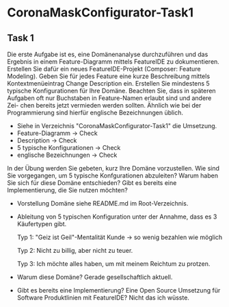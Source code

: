 # CoronaMaskConfigurator-Task1

## Task 1
Die erste Aufgabe ist es, eine Domänenanalyse durchzuführen und das Ergebnis in einem
Feature-Diagramm mittels FeatureIDE zu dokumentieren. Erstellen Sie dafür ein neues
FeatureIDE-Projekt (Composer: Feature Modeling). Geben Sie für jedes Feature eine kurze
Beschreibung mittels Kontextmenüeintrag Change Description ein. Erstellen Sie mindestens
5 typische Konfigurationen für Ihre Domäne. Beachten Sie, dass in späteren
Aufgaben oft nur Buchstaben in Feature-Namen erlaubt sind und andere Zei-
chen bereits jetzt vermieden werden sollten. Ähnlich wie bei der Programmierung
sind hierfür englische Bezeichnungen üblich.



- Siehe in Verzeichnis "CoronaMaskConfigurator-Task1" die Umsetzung.
- Feature-Diagramm -> Check
- Description -> Check
- 5 typische Konfigurationen -> Check
- englische Bezeichnungen -> Check





In der Übung werden Sie gebeten, kurz Ihre Domäne vorzustellen. Wie sind Sie vorgegangen,
um 5 typische Konfgurationen abzuleiten? Warum haben Sie sich für diese Domäne
entschieden? Gibt es bereits eine Implementierung, die Sie nutzen möchten?



- Vorstellung Domäne siehe README.md im Root-Verzeichnis.

- Ableitung von 5 typischen Konfiguration unter der Annahme, dass es 3 Käufertypen gibt.

  Typ 1: "Geiz ist Geil"-Mentalität Kunde -> so wenig bezahlen wie möglich

  Typ 2: Nicht zu billig, aber nicht zu teuer.

  Typ 3: Ich möchte alles haben, um mit meinem Reichtum zu protzen.

- Warum diese Domäne? Gerade gesellschaftlich aktuell.

- Gibt es bereits eine Implementierung? Eine Open Source Umsetzung für Software Produktlinien mit FeatureIDE? Nicht das ich wüsste.